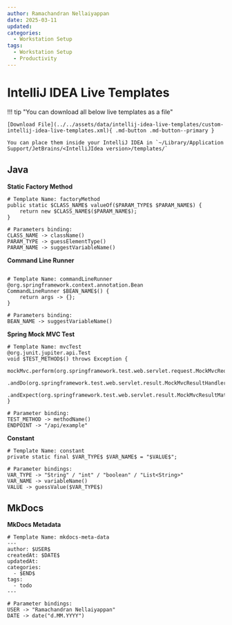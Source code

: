 ```yaml
---
author: Ramachandran Nellaiyappan
date: 2025-03-11
updated:
categories:
  - Workstation Setup
tags:
  - Workstation Setup
  - Productivity
---
```


# IntelliJ IDEA Live Templates


!!! tip "You can download all below live templates as a file"

    [Download File](../../assets/data/intellij-idea-live-templates/custom-intellij-idea-live-templates.xml){ .md-button .md-button--primary }

    You can place them inside your IntelliJ IDEA in `~/Library/Application Support/JetBrains/<IntelliJIdea version>/templates/`


## Java

**Static Factory Method**

```shell
# Template Name: factoryMethod
public static $CLASS_NAME$ valueOf($PARAM_TYPE$ $PARAM_NAME$) {
    return new $CLASS_NAME$($PARAM_NAME$);
}

# Parameters binding: 
CLASS_NAME -> className()
PARAM_TYPE -> guessElementType()
PARAM_NAME -> suggestVariableName()

```

**Command Line Runner**
```shell

# Template Name: commandLineRunner
@org.springframework.context.annotation.Bean
CommandLineRunner $BEAN_NAME$() {
    return args -> {};
}

# Parameters binding: 
BEAN_NAME -> suggestVariableName()

```

**Spring Mock MVC Test**
```shell
# Template Name: mvcTest
@org.junit.jupiter.api.Test
void $TEST_METHOD$() throws Exception {
    mockMvc.perform(org.springframework.test.web.servlet.request.MockMvcRequestBuilders.get("$ENDPOINT$"))
            .andDo(org.springframework.test.web.servlet.result.MockMvcResultHandlers.print())
            .andExpect(org.springframework.test.web.servlet.result.MockMvcResultMatchers.status().isOk());
}

# Parameter binding:
TEST_METHOD -> methodName()
ENDPOINT -> "/api/example"
```

**Constant**
```shell
# Template Name: constant
private static final $VAR_TYPE$ $VAR_NAME$ = "$VALUE$";

# Parameter bindings:
VAR_TYPE -> "String" / "int" / "boolean" / "List<String>"
VAR_NAME -> variableName()
VALUE -> guessValue($VAR_TYPE$)
```

## MkDocs

**MkDocs Metadata**

```shell
# Template Name: mkdocs-meta-data
---
author: $USER$
createdAt: $DATE$
updatedAt: 
categories:
  - $END$
tags:
  - todo
---

# Parameter bindings:
USER -> "Ramachandran Nellaiyappan"
DATE -> date("d.MM.YYYY")

```